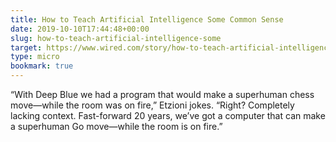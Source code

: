 ```yaml
---
title: How to Teach Artificial Intelligence Some Common Sense
date: 2019-10-10T17:44:48+00:00
slug: how-to-teach-artificial-intelligence-some
target: https://www.wired.com/story/how-to-teach-artificial-intelligence-common-sense/
type: micro
bookmark: true
---
```

“With Deep Blue we had a program that would make a superhuman chess move—while the room was on fire,” Etzioni jokes. “Right? Completely lacking context. Fast-forward 20 years, we’ve got a computer that can make a superhuman Go move—while the room is on fire.”